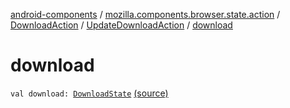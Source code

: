 [android-components](../../../index.md) / [mozilla.components.browser.state.action](../../index.md) / [DownloadAction](../index.md) / [UpdateDownloadAction](index.md) / [download](./download.md)

# download

`val download: `[`DownloadState`](../../../mozilla.components.browser.state.state.content/-download-state/index.md) [(source)](https://github.com/mozilla-mobile/android-components/blob/master/components/browser/state/src/main/java/mozilla/components/browser/state/action/BrowserAction.kt#L590)